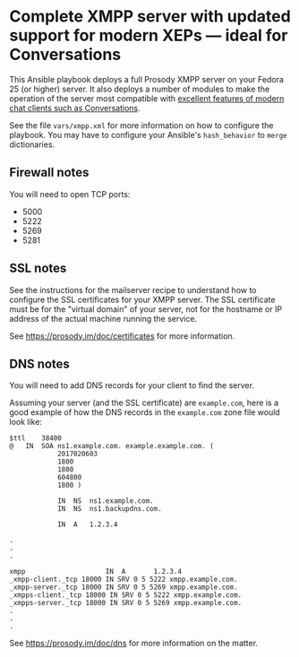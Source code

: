 # Complete XMPP server with updated support for modern XEPs — ideal for Conversations

This Ansible playbook deploys a full Prosody XMPP server on your Fedora 25
(or higher) server.  It also deploys a number of modules to make the operation
of the server most compatible with [excellent features of modern chat clients
such as Conversations](https://github.com/siacs/Conversations/blob/master/README.md#xmpp-features).

See the file `vars/xmpp.xml` for more information on how to configure the playbook.
You may have to configure your Ansible's `hash_behavior` to `merge` dictionaries.

## Firewall notes

You will need to open TCP ports:

* 5000
* 5222
* 5269
* 5281

## SSL notes

See the instructions for the mailserver recipe to understand how to configure the
SSL certificates for your XMPP server.  The SSL certificate must be for the
"virtual domain" of your server, not for the hostname or IP address of the actual
machine running the service.

See https://prosody.im/doc/certificates for more information.

## DNS notes

You will need to add DNS records for your client to find the server.

Assuming your server (and the SSL certificate) are `example.com`, here is a
good example of how the DNS records in the `example.com` zone file would look like:

```
$ttl	38400
@	IN	SOA	ns1.example.com. example.example.com. (
			2017020603
			1800
			1800
			604800
			1800 )

			IN	NS  ns1.example.com.
			IN	NS  ns1.backupdns.com.
			
			IN	A   1.2.3.4

.
.
.

xmpp                    IN  A       1.2.3.4
_xmpp-client._tcp 18000 IN SRV 0 5 5222 xmpp.example.com.
_xmpp-server._tcp 18000 IN SRV 0 5 5269 xmpp.example.com.
_xmpps-client._tcp 18000 IN SRV 0 5 5222 xmpp.example.com.
_xmpps-server._tcp 18000 IN SRV 0 5 5269 xmpp.example.com.
.
.
.
```

See https://prosody.im/doc/dns for more information on the matter.
